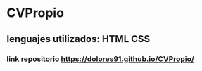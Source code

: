 # CVPropio
## lenguajes utilizados: HTML CSS

### link repositorio https://dolores91.github.io/CVPropio/